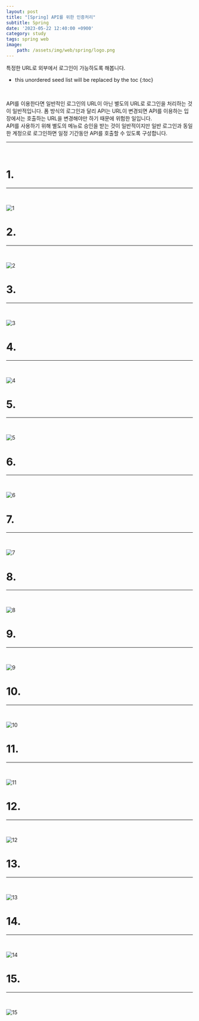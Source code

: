 ```yaml
---
layout: post
title: "[Spring] API를 위한 인증처리"
subtitle: Spring
date: '2023-05-22 12:40:00 +0900'
category: study
tags: spring web
image:
    path: /assets/img/web/spring/logo.png
---
```


특정한 URL로 외부에서 로그인이 가능하도록 해봅니다.

<!--more-->

* this unordered seed list will be replaced by the toc
{:toc}
<br>

API를 이용한다면 일반적인 로그인의 URL이 아닌 별도의 URL로 로그인을 처리하는 것이 일반적입니다. 폼 방식의 로그인과 달리 API는 URL이 변경되면 API를 이용하는 입장에서는 호출하는 URL을 변경해야만 하기 때문에 위험한 일입니다.<br>
API를 사용하기 위해 별도의 메뉴로 승인을 받는 것이 일반적이지만 일반 로그인과 동일한 계정으로 로그인하면 일정 기간동안 API를 호출할 수 있도록 구성합니다.<br>

---
<br>

# 1. 
---
<br>

![1](/assets/img/web/spring/2023-05-22-[Spring]_API를_위한_인증처리/1.png)
<br>



# 2. 
---
<br>

![2](/assets/img/web/spring/2023-05-22-[Spring]_API를_위한_인증처리/2.png)
<br>




# 3. 
---
<br>

![3](/assets/img/web/spring/2023-05-22-[Spring]_API를_위한_인증처리/3.png)
<br>



# 4. 
---
<br>

![4](/assets/img/web/spring/2023-05-22-[Spring]_API를_위한_인증처리/4.png)
<br>




# 5. 
---
<br>

![5](/assets/img/web/spring/2023-05-22-[Spring]_API를_위한_인증처리/5.png)
<br>



# 6. 
---
<br>

![6](/assets/img/web/spring/2023-05-22-[Spring]_API를_위한_인증처리/6.png)
<br>



# 7. 
---
<br>

![7](/assets/img/web/spring/2023-05-22-[Spring]_API를_위한_인증처리/7.png)
<br>



# 8. 
---
<br>

![8](/assets/img/web/spring/2023-05-22-[Spring]_API를_위한_인증처리/8.png)
<br>




# 9. 
---
<br>

![9](/assets/img/web/spring/2023-05-22-[Spring]_API를_위한_인증처리/9.png)
<br>



# 10. 
---
<br>

![10](/assets/img/web/spring/2023-05-22-[Spring]_API를_위한_인증처리/10.png)
<br>



# 11. 
---
<br>

![11](/assets/img/web/spring/2023-05-22-[Spring]_API를_위한_인증처리/11.png)
<br>



# 12. 
---
<br>

![12](/assets/img/web/spring/2023-05-22-[Spring]_API를_위한_인증처리/12.png)
<br>



# 13. 
---
<br>

![13](/assets/img/web/spring/2023-05-22-[Spring]_API를_위한_인증처리/13.png)
<br>



# 14. 
---
<br>

![14](/assets/img/web/spring/2023-05-22-[Spring]_API를_위한_인증처리/14.png)
<br>



# 15. 
---
<br>

![15](/assets/img/web/spring/2023-05-22-[Spring]_API를_위한_인증처리/15.png)
<br>


